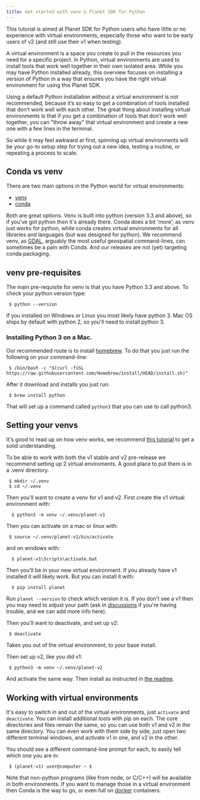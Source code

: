 ```yaml
---
title: Get started with venv & Planet SDK for Python
---
```


This tutorial is aimed at Planet SDK for Python users who have little or no experience with virtual environments, especially those who want to be early users of v2 (and still use their v1 when testing).

A virtual environment is a space you create to pull in the resources you need for a specific project. In Python, virtual environments are used to install tools that work well together in their own isolated area. While you may have Python installed already, this overview focuses on installing a version of Python in a way that ensures you have the right virtual environment for using this Planet SDK. 

Using a default Python installation without a virtual environment is not recommended, because it’s so easy to get a combination of tools installed that don’t work well with each other. The great thing about installing virtual environments is that if you get a combination of tools that don’t work well together, you can "throw away" that virtual environment and create a new one with a few lines in the terminal.

So while it may feel awkward at first, spinning up virtual environments will be your go-to setup step for trying out a new idea, testing a routine, or repeating a process to scale.

## Conda vs venv

There are two main options in the Python world for virtual environments:

* [venv](https://docs.python.org/3/library/venv.html)
* [conda](https://conda.io)

Both are great options. Venv is built into python (version 3.3 and above), so if you've got python
then it's already there. Conda does a bit 'more', as venv just works for python, while conda
creates virtual environments for all libraries and languages (but was designed for python). We
recommend venv, as [GDAL](https://gdal.org/), arguably the most useful geospatial command-lines,
can sometimes be a pain with Conda. And our releases are not (yet) targeting conda packaging.

## venv pre-requisites

The main pre-requisite for venv is that you have Python 3.3 and above. To check your python
version type:

```console
 $ python --version
```

 If you installed on Windows or Linux you most likely have python 3. Mac OS ships by default with
 python 2, so you'll need to install python 3. 

### Installing Python 3 on a Mac.

 Our recommended route is to install [homebrew](https://brew.sh/). To do that you just run the 
 following on your command-line:

```console
 $ /bin/bash -c "$(curl -fsSL https://raw.githubusercontent.com/Homebrew/install/HEAD/install.sh)"
```

After it download and installs you just run:

```console
 $ brew install python
```

 That will set up a command called `python3` that you can use to call python3.

## Setting your venvs

It's good to read up on how venv works, we recommend 
[this tutorial](https://www.dataquest.io/blog/a-complete-guide-to-python-virtual-environments/)
to get a solid understanding.

To be able to work with both the v1 stable and v2 pre-release we recommend setting up 2 virtual enviroments.
A good place to put them is in a .venv directory.

```console
 $ mkdir ~/.venv
 $ cd ~/.venv
```

 Then you'll want to create a venv for v1 and v2. First create the
 v1 virtual environment with:

```console
  $ python3 -m venv ~/.venv/planet-v1
```

 Then you can activate on a mac or linux with:

```console
 $ source ~/.venv/planet-v1/bin/activate
```

and on windows with:

```console
  $ planet-v1\Scripts\activate.bat
```

Then you'll be in your new virtual environment. If you already have v1 installed
it will likely work. But you can install it with:

```console
  $ pip install planet
```

Run `planet --version` to check which version it is. If you don't see a v1 then you may
need to adjust your path (ask in [discussions](https://github.com/planetlabs/planet-client-python/discussions)
if you're having trouble, and we can add more info here).

Then you'll want to deactivate, and set up v2:

```console
 $ deactivate
```

 Takes you out of the virtual environment, to your base install.

 Then set up v2, like you did v1:

```console
 $ python3 -m venv ~/.venv/planet-v2
```

And activate the same way. Then install as instructed in [the readme](../README.md#installation).

## Working with virtual environments

It's easy to switch in and out of the virtual environments, just `activate` and `deactivate`. You can 
install additional tools with pip on each. The core directories and files remain the same, so you can 
use both v1 and v2 in the same directory. You can even work with them side by side, just open two 
different terminal windows, and activate v1 in one, and v2 in the other.

You should see a different command-line prompt for each, to easily tell which one you are in:

```console
 $ (planet-v1) user@computer ~ $
 ```

Note that non-python programs (like from node, or C/C++) will be available in both environments. If you want
to manage those in a virtual environment then Conda is the way to go, or even full on [docker](https://www.docker.com/)
containers.